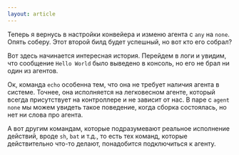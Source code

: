 ```yaml
---
layout: article
---
```

Теперь я вернусь в настройки конвейера и изменю агента с `any` на `none`. Опять соберу. Этот второй билд будет успешный, но вот кто его собрал?

Вот здесь начинается интересная история. Перейдем в логи и увидим, что сообщение `Hello World` было выведено в консоль, но его не брал ни один из агентов.

Ок, команда `echo` особенна тем, что она не требует наличия агента в системе. Точнее, она исполняется на легковесном агенте, который всегда присутствует на контроллере и не зависит от нас. В паре с `agent none` мы можем увидеть такое поведение, когда сборка состоялась, но нет ни слова про агента.

А вот другим командам, которые подразумевают реальное исполнение действий, вроде `sh`, `bat` и т.д., то есть тех команд, которые действительно что-то делают, понадобится подключиться к агенту.
